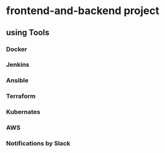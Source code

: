 # frontend-and-backend project


## using Tools

### Docker
### Jenkins
### Ansible
### Terraform
### Kubernates
### AWS
### Notifications by Slack



